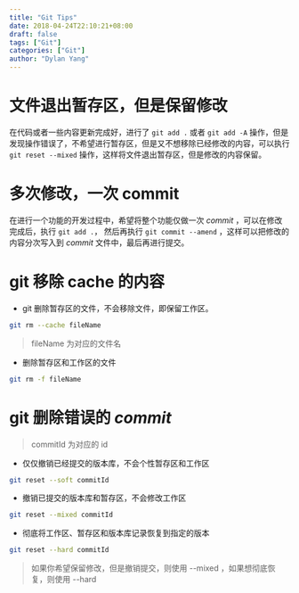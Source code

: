 ```yaml
---
title: "Git Tips"
date: 2018-04-24T22:10:21+08:00
draft: false
tags: ["Git"]
categories: ["Git"]
author: "Dylan Yang"
---
```


# 文件退出暂存区，但是保留修改

在代码或者一些内容更新完成好，进行了 `git add .` 或者 `git add -A` 操作，但是发现操作错误了，不希望进行暂存区，但是又不想移除已经修改的内容，可以执行 `git reset --mixed` 操作，这样将文件退出暂存区，但是修改的内容保留。
<!--more-->

# 多次修改，一次 commit

在进行一个功能的开发过程中，希望将整个功能仅做一次 _commit_ ，可以在修改完成后，执行 `git add .`， 然后再执行 `git commit --amend` ，这样可以把修改的内容分次写入到 _commit_ 文件中，最后再进行提交。

# git 移除 cache 的内容

- git 删除暂存区的文件，不会移除文件，即保留工作区。

``` sh
git rm --cache fileName
```

> fileName 为对应的文件名

- 删除暂存区和工作区的文件

``` sh
git rm -f fileName
```

# git 删除错误的 _commit_

> commitId 为对应的 id

- 仅仅撤销已经提交的版本库，不会个性暂存区和工作区

``` sh
git reset --soft commitId
```

- 撤销已提交的版本库和暂存区，不会修改工作区

``` sh
git reset --mixed commitId
```

- 彻底将工作区、暂存区和版本库记录恢复到指定的版本

``` sh
git reset --hard commitId
```

> 如果你希望保留修改，但是撤销提交，则使用 --mixed ，如果想彻底恢复，则使用 --hard